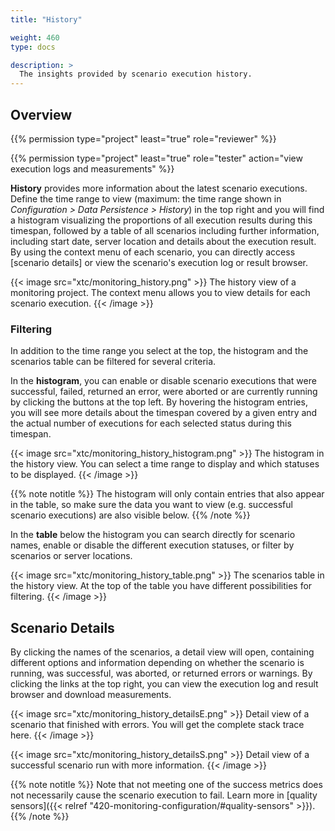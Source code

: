 ```yaml
---
title: "History"

weight: 460
type: docs

description: >
  The insights provided by scenario execution history.
---
```


## Overview

{{% permission type="project" least="true" role="reviewer" %}}

{{% permission type="project" least="true" role="tester" action="view execution logs and measurements" %}}

**History** provides more information about the latest scenario executions. Define the time range to view (maximum: the time range shown in _Configuration > Data Persistence > History_) in the top right and you will find a histogram visualizing the proportions of all execution results during this timespan, followed by a table of all scenarios including further information, including start date, server location and details about the execution result. By using the context menu of each scenario, you can directly access [scenario details] or view the scenario's execution log or result browser.

{{< image src="xtc/monitoring_history.png" >}}
The history view of a monitoring project. The context menu allows you to view details for each scenario execution.
{{< /image >}}

### Filtering

In addition to the time range you select at the top, the histogram and the scenarios table can be filtered for several criteria. 

In the **histogram**, you can enable or disable scenario executions that were successful, failed, returned an error, were aborted or are currently running by clicking the buttons at the top left. By hovering the histogram entries, you will see more details about the timespan covered by a given entry and the actual number of executions for each selected status during this timespan.

{{< image src="xtc/monitoring_history_histogram.png" >}}
The histogram in the history view. You can select a time range to display and which statuses to be displayed.
{{< /image >}}

{{% note notitle %}}
The histogram will only contain entries that also appear in the table, so make sure the data you want to view (e.g. successful scenario executions) are also visible below.
{{% /note %}}

In the **table** below the histogram you can search directly for scenario names, enable or disable the different execution statuses, or filter by scenarios or server locations. 

{{< image src="xtc/monitoring_history_table.png" >}}
The scenarios table in the history view. At the top of the table you have different possibilities for filtering.
{{< /image >}}

## Scenario Details

By clicking the names of the scenarios, a detail view will open, containing different options and information depending on whether the scenario is running, was successful, was aborted, or returned errors or warnings. By clicking the links at the top right, you can view the execution log and result browser and download measurements.

{{< image src="xtc/monitoring_history_detailsE.png" >}}
Detail view of a scenario that finished with errors. You will get the complete stack trace here.
{{< /image >}}

{{< image src="xtc/monitoring_history_detailsS.png" >}}
Detail view of a successful scenario run with more information. 
{{< /image >}}

{{% note notitle %}}
Note that not meeting one of the success metrics does not necessarily cause the scenario execution to fail. Learn more in [quality sensors]({{< relref "420-monitoring-configuration/#quality-sensors" >}}).
{{% /note %}}